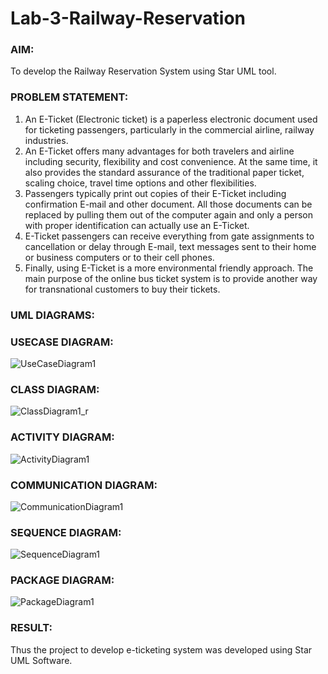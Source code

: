 # Lab-3-Railway-Reservation

### AIM:
To develop the Railway Reservation System using Star UML tool.
### PROBLEM STATEMENT:
1. An E-Ticket (Electronic ticket) is a paperless electronic document used for ticketing
passengers, particularly in the commercial airline, railway industries.
2. An E-Ticket offers many advantages for both travelers and airline including security,
flexibility and cost convenience. At the same time, it also provides the standard assurance of
the traditional paper ticket, scaling choice, travel time options and other flexibilities.
3. Passengers typically print out copies of their E-Ticket including confirmation E-mail
and other document. All those documents can be replaced by pulling them out of the computer
again and only a person with proper identification can actually use an E-Ticket.
4. E-Ticket passengers can receive everything from gate assignments to cancellation or
delay through E-mail, text messages sent to their home or business computers or to their cell
phones.
5. Finally, using E-Ticket is a more environmental friendly approach. The main purpose
of the online bus ticket system is to provide another way for transnational customers to buy
their tickets.
### UML DIAGRAMS:

### USECASE DIAGRAM:
![UseCaseDiagram1](https://github.com/user-attachments/assets/8a28ff31-e766-4103-897d-027670a2182f)


### CLASS DIAGRAM:

![ClassDiagram1_r](https://github.com/user-attachments/assets/6ba5df3d-9a60-427a-9d60-7f45e8da5951)

### ACTIVITY DIAGRAM:
![ActivityDiagram1](https://github.com/user-attachments/assets/ca6a8a37-cc46-4bdb-9f2d-2dfb00d99fda)


### COMMUNICATION DIAGRAM:
![CommunicationDiagram1](https://github.com/user-attachments/assets/74e4fcd7-5b34-4abf-8408-8cd171148e8a)


### SEQUENCE DIAGRAM:

![SequenceDiagram1](https://github.com/user-attachments/assets/72f6c4c4-a2ff-4982-87ca-637a728400e1)

### PACKAGE DIAGRAM:


![PackageDiagram1](https://github.com/user-attachments/assets/0e102a29-064a-40da-b4a9-71b7280d615f)


### RESULT:
Thus the project to develop e-ticketing system was developed using Star UML Software.

